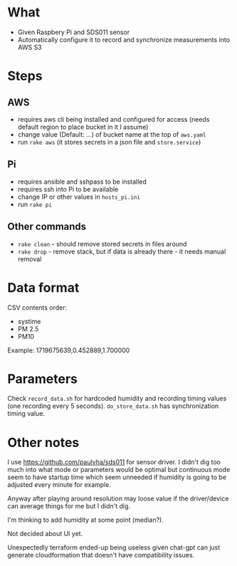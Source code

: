 # What

- Given Raspbery Pi and SDS011 sensor
- Automatically configure it to record and synchronize measurements into AWS S3

# Steps

## AWS

- requires aws cli being installed and configured for access (needs default region to place bucket in it I assume)
- change value (Default: ...) of bucket name at the top of `aws.yaml`
- run `rake aws` (it stores secrets in a json file and `store.service`)

## Pi

- requires ansible and sshpass to be installed
- requires ssh into Pi to be available
- change IP or other values in `hosts_pi.ini`
- run `rake pi`

## Other commands

- `rake clean` - should remove stored secrets in files around
- `rake drop` - remove stack, but if data is already there - it needs manual removal

# Data format

CSV contents order:
- systime 
- PM 2.5
- PM10

Example:
1719675639,0.452889,1.700000

# Parameters

Check `record_data.sh` for hardcoded humidity and recording timing values (one recording every 5 seconds).
`do_store_data.sh` has synchronization timing value.

# Other notes

I use https://github.com/paulvha/sds011 for sensor driver. I didn't dig too much into what mode or parameters would be optimal but continuous mode seem to have startup time which seem unneeded if humidity is going to be adjusted every minute for example.

Anyway after playing around resolution may loose value if the driver/device can average things for me but I didn't dig.

I'm thinking to add humidity at some point (median?).

Not decided about UI yet.

Unexpectedly terraform ended-up being useless given chat-gpt can just generate cloudformation that doesn't have compatibility issues.
